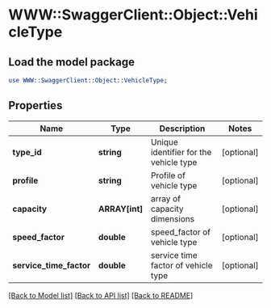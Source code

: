 # WWW::SwaggerClient::Object::VehicleType

## Load the model package
```perl
use WWW::SwaggerClient::Object::VehicleType;
```

## Properties
Name | Type | Description | Notes
------------ | ------------- | ------------- | -------------
**type_id** | **string** | Unique identifier for the vehicle type | [optional] 
**profile** | **string** | Profile of vehicle type | [optional] 
**capacity** | **ARRAY[int]** | array of capacity dimensions | [optional] 
**speed_factor** | **double** | speed_factor of vehicle type | [optional] 
**service_time_factor** | **double** | service time factor of vehicle type | [optional] 

[[Back to Model list]](../README.md#documentation-for-models) [[Back to API list]](../README.md#documentation-for-api-endpoints) [[Back to README]](../README.md)


